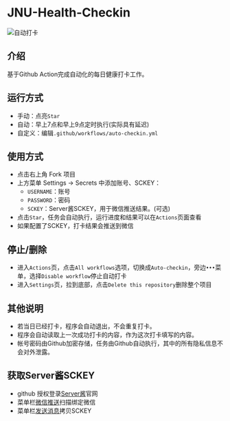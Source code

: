 # JNU-Health-Checkin
![自动打卡](https://github.com/asdi998/JNU-Health-Checkin/workflows/Auto-checkin/badge.svg)

## 介绍
基于Github Action完成自动化的每日健康打卡工作。

## 运行方式
* 手动：点亮`Star`
* 自动：早上7点和早上9点定时执行(实际具有延迟)
* 自定义：编辑`.github/workflows/auto-checkin.yml`

## 使用方式
* 点击右上角 Fork 项目
* 上方菜单 Settings -> Secrets 中添加账号、SCKEY：
  - `USERNAME`：账号
  - `PASSWORD`：密码
  - `SCKEY`：Server酱SCKEY，用于微信推送结果。(可选)
* 点击`Star`，任务会自动执行，运行进度和结果可以在`Actions`页面查看
* 如果配置了SCKEY，打卡结果会推送到微信

## 停止/删除
* 进入`Actions`页，点击`All workflows`选项，切换成`Auto-checkin`，旁边`•••`菜单，选择`Disable workflow`停止自动打卡
* 进入`Settings`页，拉到底部，点击`Delete this repository`删除整个项目

## 其他说明
* 若当日已经打卡，程序会自动退出，不会重复打卡。
* 程序会自动读取上一次成功打卡的内容，作为这次打卡填写的内容。
* 帐号密码由Github加密存储，任务由Github自动执行，其中的所有隐私信息不会对外泄露。

## 获取Server酱SCKEY
* github 授权登录[Server酱](http://sc.ftqq.com/3.version)官网
* 菜单栏[微信推送](http://sc.ftqq.com/?c=wechat&a=bind)扫描绑定微信
* 菜单栏[发送消息](http://sc.ftqq.com/?c=code)拷贝SCKEY
